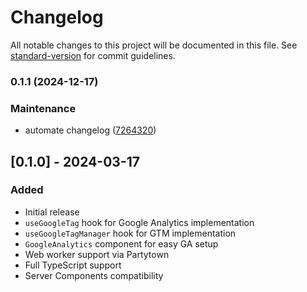 # Changelog

All notable changes to this project will be documented in this file. See [standard-version](https://github.com/conventional-changelog/standard-version) for commit guidelines.

### 0.1.1 (2024-12-17)


### Maintenance

* automate changelog ([7264320](https://github.com/soyzamudio/next-gtag/commit/72643208ad5600b2ed084e1a9b01f04fd88b8360))

## [0.1.0] - 2024-03-17

### Added

- Initial release
- `useGoogleTag` hook for Google Analytics implementation
- `useGoogleTagManager` hook for GTM implementation
- `GoogleAnalytics` component for easy GA setup
- Web worker support via Partytown
- Full TypeScript support
- Server Components compatibility
